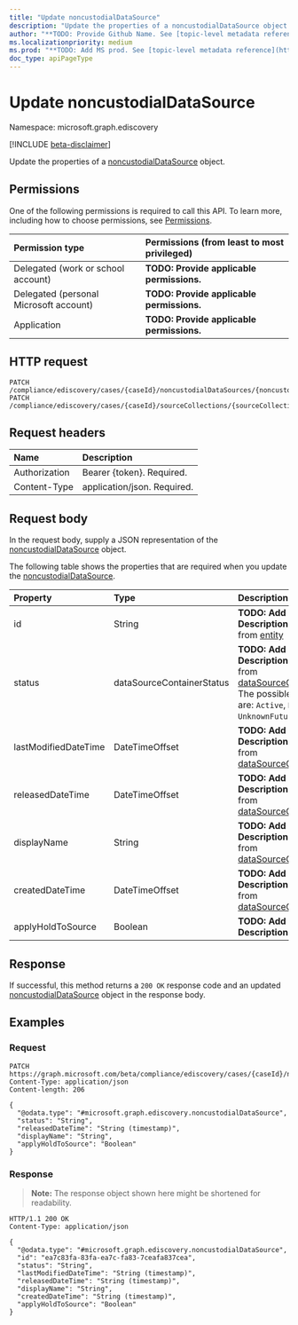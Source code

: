 ```yaml
---
title: "Update noncustodialDataSource"
description: "Update the properties of a noncustodialDataSource object."
author: "**TODO: Provide Github Name. See [topic-level metadata reference](https://msgo.azurewebsites.net/add/document/guidelines/metadata.html#topic-level-metadata)**"
ms.localizationpriority: medium
ms.prod: "**TODO: Add MS prod. See [topic-level metadata reference](https://msgo.azurewebsites.net/add/document/guidelines/metadata.html#topic-level-metadata)**"
doc_type: apiPageType
---
```


# Update noncustodialDataSource
Namespace: microsoft.graph.ediscovery

[!INCLUDE [beta-disclaimer](../../includes/beta-disclaimer.md)]

Update the properties of a [noncustodialDataSource](../resources/ediscovery-noncustodialdatasource.md) object.

## Permissions
One of the following permissions is required to call this API. To learn more, including how to choose permissions, see [Permissions](/graph/permissions-reference).

|Permission type|Permissions (from least to most privileged)|
|:---|:---|
|Delegated (work or school account)|**TODO: Provide applicable permissions.**|
|Delegated (personal Microsoft account)|**TODO: Provide applicable permissions.**|
|Application|**TODO: Provide applicable permissions.**|

## HTTP request

<!-- {
  "blockType": "ignored"
}
-->
``` http
PATCH /compliance/ediscovery/cases/{caseId}/noncustodialDataSources/{noncustodialDataSourceId}
PATCH /compliance/ediscovery/cases/{caseId}/sourceCollections/{sourceCollectionId}/noncustodialSources/{noncustodialDataSourceId}
```

## Request headers
|Name|Description|
|:---|:---|
|Authorization|Bearer {token}. Required.|
|Content-Type|application/json. Required.|

## Request body
In the request body, supply a JSON representation of the [noncustodialDataSource](../resources/ediscovery-noncustodialdatasource.md) object.

The following table shows the properties that are required when you update the [noncustodialDataSource](../resources/ediscovery-noncustodialdatasource.md).

|Property|Type|Description|
|:---|:---|:---|
|id|String|**TODO: Add Description** Inherited from [entity](../resources/ediscovery-entity.md)|
|status|dataSourceContainerStatus|**TODO: Add Description** Inherited from [dataSourceContainer](../resources/ediscovery-datasourcecontainer.md). The possible values are: `Active`, `Released`, `UnknownFutureValue`.|
|lastModifiedDateTime|DateTimeOffset|**TODO: Add Description** Inherited from [dataSourceContainer](../resources/ediscovery-datasourcecontainer.md)|
|releasedDateTime|DateTimeOffset|**TODO: Add Description** Inherited from [dataSourceContainer](../resources/ediscovery-datasourcecontainer.md)|
|displayName|String|**TODO: Add Description** Inherited from [dataSourceContainer](../resources/ediscovery-datasourcecontainer.md)|
|createdDateTime|DateTimeOffset|**TODO: Add Description** Inherited from [dataSourceContainer](../resources/ediscovery-datasourcecontainer.md)|
|applyHoldToSource|Boolean|**TODO: Add Description**|



## Response

If successful, this method returns a `200 OK` response code and an updated [noncustodialDataSource](../resources/ediscovery-noncustodialdatasource.md) object in the response body.

## Examples

### Request
<!-- {
  "blockType": "request",
  "name": "update_noncustodialdatasource"
}
-->
``` http
PATCH https://graph.microsoft.com/beta/compliance/ediscovery/cases/{caseId}/noncustodialDataSources/{noncustodialDataSourceId}
Content-Type: application/json
Content-length: 206

{
  "@odata.type": "#microsoft.graph.ediscovery.noncustodialDataSource",
  "status": "String",
  "releasedDateTime": "String (timestamp)",
  "displayName": "String",
  "applyHoldToSource": "Boolean"
}
```


### Response
>**Note:** The response object shown here might be shortened for readability.
<!-- {
  "blockType": "response",
  "truncated": true
}
-->
``` http
HTTP/1.1 200 OK
Content-Type: application/json

{
  "@odata.type": "#microsoft.graph.ediscovery.noncustodialDataSource",
  "id": "ea7c83fa-83fa-ea7c-fa83-7ceafa837cea",
  "status": "String",
  "lastModifiedDateTime": "String (timestamp)",
  "releasedDateTime": "String (timestamp)",
  "displayName": "String",
  "createdDateTime": "String (timestamp)",
  "applyHoldToSource": "Boolean"
}
```

